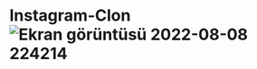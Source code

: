 # Instagram-Clon![Ekran görüntüsü 2022-08-08 224214](https://user-images.githubusercontent.com/104109924/183501833-02fd30af-fc75-4f0d-9b11-245b05cc6171.png)
